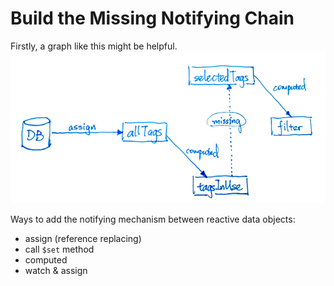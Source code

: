 # Build the Missing Notifying Chain

Firstly, a graph like this might be helpful.
![Data Updating Graph](data-updating-graph.png)

Ways to add the notifying mechanism between reactive data objects:
* assign (reference replacing)
* call `$set` method
* computed
* watch & assign
